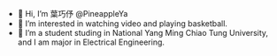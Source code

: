 - 👋 Hi, I’m 葉巧伃 @PineappleYa
- 👀 I’m interested in watching video and playing basketball.
- 🌱 I’m a student studing in National Yang Ming Chiao Tung University, and I am major in Electrical Engineering.


<!---
PineappleYa/PineappleYa is a ✨ special ✨ repository because its `README.md` (this file) appears on your GitHub profile.
You can click the Preview link to take a look at your changes.
--->
